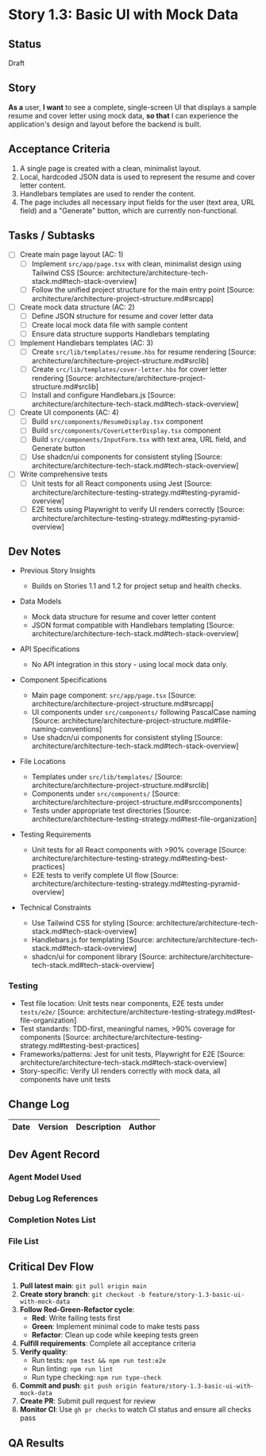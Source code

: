 # Story 1.3: Basic UI with Mock Data

## Status

Draft

## Story

**As a** user, **I want** to see a complete, single-screen UI that displays a sample resume and cover letter using mock
data, **so that** I can experience the application's design and layout before the backend is built.

## Acceptance Criteria

1. A single page is created with a clean, minimalist layout.
2. Local, hardcoded JSON data is used to represent the resume and cover letter content.
3. Handlebars templates are used to render the content.
4. The page includes all necessary input fields for the user (text area, URL field) and a "Generate" button, which are
   currently non-functional.

## Tasks / Subtasks

- [ ] Create main page layout (AC: 1)
  - [ ] Implement `src/app/page.tsx` with clean, minimalist design using Tailwind CSS [Source:
        architecture/architecture-tech-stack.md#tech-stack-overview]
  - [ ] Follow the unified project structure for the main entry point [Source:
        architecture/architecture-project-structure.md#srcapp]
- [ ] Create mock data structure (AC: 2)
  - [ ] Define JSON structure for resume and cover letter data
  - [ ] Create local mock data file with sample content
  - [ ] Ensure data structure supports Handlebars templating
- [ ] Implement Handlebars templates (AC: 3)
  - [ ] Create `src/lib/templates/resume.hbs` for resume rendering [Source:
        architecture/architecture-project-structure.md#srclib]
  - [ ] Create `src/lib/templates/cover-letter.hbs` for cover letter rendering [Source:
        architecture/architecture-project-structure.md#srclib]
  - [ ] Install and configure Handlebars.js [Source: architecture/architecture-tech-stack.md#tech-stack-overview]
- [ ] Create UI components (AC: 4)
  - [ ] Build `src/components/ResumeDisplay.tsx` component
  - [ ] Build `src/components/CoverLetterDisplay.tsx` component
  - [ ] Build `src/components/InputForm.tsx` with text area, URL field, and Generate button
  - [ ] Use shadcn/ui components for consistent styling [Source:
        architecture/architecture-tech-stack.md#tech-stack-overview]
- [ ] Write comprehensive tests
  - [ ] Unit tests for all React components using Jest [Source:
        architecture/architecture-testing-strategy.md#testing-pyramid-overview]
  - [ ] E2E tests using Playwright to verify UI renders correctly [Source:
        architecture/architecture-testing-strategy.md#testing-pyramid-overview]

## Dev Notes

- Previous Story Insights
  - Builds on Stories 1.1 and 1.2 for project setup and health checks.

- Data Models
  - Mock data structure for resume and cover letter content
  - JSON format compatible with Handlebars templating [Source:
    architecture/architecture-tech-stack.md#tech-stack-overview]

- API Specifications
  - No API integration in this story - using local mock data only.

- Component Specifications
  - Main page component: `src/app/page.tsx` [Source: architecture/architecture-project-structure.md#srcapp]
  - UI components under `src/components/` following PascalCase naming [Source:
    architecture/architecture-project-structure.md#file-naming-conventions]
  - Use shadcn/ui components for consistent styling [Source:
    architecture/architecture-tech-stack.md#tech-stack-overview]

- File Locations
  - Templates under `src/lib/templates/` [Source: architecture/architecture-project-structure.md#srclib]
  - Components under `src/components/` [Source: architecture/architecture-project-structure.md#srccomponents]
  - Tests under appropriate test directories [Source:
    architecture/architecture-testing-strategy.md#test-file-organization]

- Testing Requirements
  - Unit tests for all React components with >90% coverage [Source:
    architecture/architecture-testing-strategy.md#testing-best-practices]
  - E2E tests to verify complete UI flow [Source:
    architecture/architecture-testing-strategy.md#testing-pyramid-overview]

- Technical Constraints
  - Use Tailwind CSS for styling [Source: architecture/architecture-tech-stack.md#tech-stack-overview]
  - Handlebars.js for templating [Source: architecture/architecture-tech-stack.md#tech-stack-overview]
  - shadcn/ui for component library [Source: architecture/architecture-tech-stack.md#tech-stack-overview]

### Testing

- Test file location: Unit tests near components, E2E tests under `tests/e2e/` [Source:
  architecture/architecture-testing-strategy.md#test-file-organization]
- Test standards: TDD-first, meaningful names, >90% coverage for components [Source:
  architecture/architecture-testing-strategy.md#testing-best-practices]
- Frameworks/patterns: Jest for unit tests, Playwright for E2E [Source:
  architecture/architecture-tech-stack.md#tech-stack-overview]
- Story-specific: Verify UI renders correctly with mock data, all components have unit tests

## Change Log

| Date | Version | Description | Author |
| ---- | ------- | ----------- | ------ |

## Dev Agent Record

### Agent Model Used

### Debug Log References

### Completion Notes List

### File List

## Critical Dev Flow

1. **Pull latest main**: `git pull origin main`
2. **Create story branch**: `git checkout -b feature/story-1.3-basic-ui-with-mock-data`
3. **Follow Red-Green-Refactor cycle**:
   - **Red**: Write failing tests first
   - **Green**: Implement minimal code to make tests pass
   - **Refactor**: Clean up code while keeping tests green
4. **Fulfill requirements**: Complete all acceptance criteria
5. **Verify quality**:
   - Run tests: `npm test && npm run test:e2e`
   - Run linting: `npm run lint`
   - Run type checking: `npm run type-check`
6. **Commit and push**: `git push origin feature/story-1.3-basic-ui-with-mock-data`
7. **Create PR**: Submit pull request for review
8. **Monitor CI**: Use `gh pr checks` to watch CI status and ensure all checks pass

## QA Results
